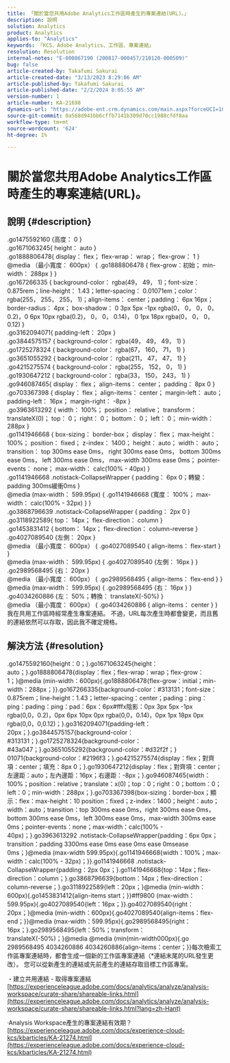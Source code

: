 ```yaml
---
title: 「關於當您共用Adobe Analytics工作區時產生的專案連結(URL)。」
description: 說明
solution: Analytics
product: Analytics
applies-to: "Analytics"
keywords: 「KCS、Adobe Analytics、工作區、專案連結」
resolution: Resolution
internal-notes: "E-000867190 (200817-000457/210120-000509)"
bug: false
article-created-by: Takafumi Sakurai
article-created-date: "3/13/2023 8:29:06 AM"
article-published-by: Takafumi Sakurai
article-published-date: "2/2/2024 8:05:55 AM"
version-number: 1
article-number: KA-21698
dynamics-url: "https://adobe-ent.crm.dynamics.com/main.aspx?forceUCI=1&pagetype=entityrecord&etn=knowledgearticle&id=206da01a-79c1-ed11-83ff-6045bd006268"
source-git-commit: 0a568d941bb6cffb7141b309d70cc1988cfdf8aa
workflow-type: tm+mt
source-wordcount: '624'
ht-degree: 1%

---
```


# 關於當您共用Adobe Analytics工作區時產生的專案連結(URL)。

## 說明 {#description}

.go1475592160 {高度： 0 }<br>.go1671063245{ height： auto }<br>.go1888806478{ display： flex； flex-wrap： wrap； flex-grow： 1 }<br>@media （最小寬度： 600px） { .go1888806478 { flex-grow：初始； min-width： 288px } }<br>.go167266335 { background-color： rgba(49， 49， 1)；font-size： 0.875rem；line-height： 1.43；letter-spacing： 0.01071em；color： rgba(255， 255， 255， 1)；align-items： center；padding： 6px 16px；border-radius： 4px； box-shadow： 0 3px 5px -1px rgba(0， 0， 0， 0， 0.2)，0 6px 10px rgba(0.2)， 0， 0， 0.14)， 0 1px 18px rgba(0， 0， 0， 0.12) }<br>.go3162094071{ padding-left： 20px }<br>.go3844575157 { background-color： rgba(49， 49， 49， 1) }<br>.go1725278324 { background-color： rgba(67， 160， 71， 1) }<br>.go3651055292 { background-color： rgba(211， 47， 47， 1) }<br>.go4215275574 { background-color： rgba(255， 152， 0， 1) }<br>.go1930647212 { background-color： rgba(33， 150， 243， 1) }<br>.go946087465{ display： flex； align-items： center； padding： 8px 0 }<br>.go703367398 { display： flex； align-items： center； margin-left： auto； padding-left： 16px； margin-right： -8px }<br>.go3963613292 { width： 100%； position： relative； transform： translateX(0)； top： 0； right： 0； bottom： 0； left： 0； min-width： 288px }<br>.go1141946668 { box-sizing： border-box； display： flex； max-height： 100%； position： fixed； z-index： 1400； height： auto； width： auto； transition： top 300ms ease 0ms， right 300ms ease 0ms， bottom 300ms ease 0ms， left 300ms ease 0ms， max-width 300ms ease 0ms； pointer-events： none； max-width： calc(100% - 40px) }<br>.go1141946668 .notistack-CollapseWrapper { padding： 6px 0；轉變： padding 300ms緩衝0ms }<br>@media (max-width： 599.95px) { .go1141946668 {寬度： 100%； max-width： calc(100% - 32px) } }<br>.go3868796639 .notistack-CollapseWrapper { padding： 2px 0 }<br>.go3118922589{ top： 14px； flex-direction： column }<br>.go1453831412 { bottom： 14px； flex-direction： column-reverse }<br>.go4027089540 {左側： 20px }<br>@media （最小寬度： 600px） { .go4027089540 { align-items： flex-start } }<br>@media (max-width： 599.95px) { .go4027089540 {左側： 16px } }<br>.go2989568495 {右： 20px }<br>@media （最小寬度： 600px） { .go2989568495 { align-items： flex-end } }<br>@media (max-width： 599.95px) { .go2989568495 {右： 16px } }<br>.go4034260886 {左： 50%；轉換： translateX(-50%) }<br>@media （最小寬度： 600px） { .go4034260886 { align-items： center } }我在共用工作區時經常產生專案連結。 不過，URL每次產生時都會變更，而且舊的連結依然可以存取，因此我不確定規格。

## 解決方法 {#resolution}

.go1475592160{height：0；}.go1671063245{height：auto；}.go1888806478{display：flex；flex-wrap：wrap；flex-grow：1；}@media (min-width：600px){.go1888806478{flex-grow：initial；min-width：288px；}}.go167266335{background-color：#313131；font-size：0.875rem；line-height：1.43；letter-spacing：center；pading：ping：ping：pading：ping：pad：6px：6px#fffx陰影：0px 3px 5px -1px rgba(0,0，0.2)，0px 6px 10px 0px rgba(0,0，0.14)，0px 1px 18px 0px rgba(0,0，0,0.12)；}.go3162094071{padding-left：20px；}.go3844575157{background-color：#313131；}.go1725278324{background-color：#43a047；}.go3651055292{background-color：#d32f2f；} 01071{background-color：#2196f3；}.go4215275574{display：flex；對齊項：center；填充：8px 0；}.go1930647212{display：flex；對齊項：center；左邊距：auto；左內邊距：16px；右邊距：-8px；}.go946087465{width：100%；position：relative；translate：x(0)；top：0；right：0；bottom：0；left：0；min-width：288px；}.go703367398{box-sizing：border-box；顯示：flex：max-height：10 position：fixed；z-index：1400；height：auto；width：auto；transition：top 300ms ease 0ms，right 300ms ease 0ms，bottom 300ms ease 0ms，left 300ms ease 0ms，max-width 300ms ease 0ms；pointer-events：none；max-width：calc(100% - 40px)；}.go3963613292 .notistack-CollapseWrapper{padding：6px 0px；transition：padding 3300ms ease 0ms ease 0ms ease 0msease 0ms；}@media (max-width 599.95px){.go1141946668{width：100%；max-width：calc(100% - 32px)；}}.go1141946668 .notistack-CollapseWrapper{padding：2px 0px；}.go1141946668{top：14px；flex-direction：column；}.go3868796639{bottom：14px；flex-direction：column-reverse；}.go3118922589{left：20px；}@media (min-width：600px){.go1453831412{align-items start；}}#ff9800 (max-width：599.95px){.go4027089540{left：16px；}}.go4027089540{right：20px；}@media (min-width：600px){.go4027089540{align-items：flex-end；}}@media (max-width：599.95px){.go2989568495{right：16px；}.go2989568495{left：50%；transform：translateX(-50%)；}@media @media (min(min-width000px){.go 2989568495 4034260886 4034260886{align-items：center；}}每次檢索工作區專案連結時，都會生成一個新的工作區專案連結（\*連結末尾的URL發生更改）。 您可以從新產生的連結或先前產生的連結存取目標工作區專案。

・建立共用連結 - 取得專案連結
[https://experienceleague.adobe.com/docs/analytics/analyze/analysis-workspace/curate-share/shareable-links.html](https://experienceleague.adobe.com/docs/analytics/analyze/analysis-workspace/curate-share/shareable-links.html?lang=zh-Hant)

·Analysis Workspace產生的專案連結有效期？
[https://experienceleague.adobe.com/docs/experience-cloud-kcs/kbarticles/KA-21274.html](https://experienceleague.adobe.com/docs/experience-cloud-kcs/kbarticles/KA-21274.html)
